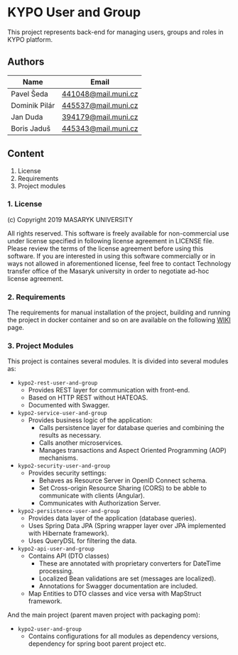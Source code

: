 # KYPO User and Group
This project represents back-end for managing users, groups and roles in KYPO platform.

## Authors

Name          | Email          
------------- | ------------
Pavel Šeda    |   441048@mail.muni.cz
Dominik Pilár |   445537@mail.muni.cz
Jan Duda      |   394179@mail.muni.cz
Boris Jaduš   |   445343@mail.muni.cz

## Content

1.  License
2.  Requirements
3.  Project modules

### 1. License
(c) Copyright 2019 MASARYK UNIVERSITY 

All rights reserved. This software is freely available for non-commercial use under license specified in following license agreement in LICENSE file. Please review the terms of the license agreement before using this software. If you are  interested in using this software commercially or in ways not allowed in  aforementioned license, feel free to contact Technology transfer office of the  Masaryk university in order to negotiate ad-hoc license agreement. 


### 2. Requirements
The requirements for manual installation of the project, building and running the project in docker container and so on are available on the following [WIKI](https://gitlab.ics.muni.cz/kypo2/services-and-portlets/kypo2-user-and-group/wikis/home) page.

### 3. Project Modules
This project is containes several modules. 
It is divided into several modules as:
* `kypo2-rest-user-and-group`
  * Provides REST layer for communication with front-end.
  * Based on HTTP REST without HATEOAS.
  * Documented with Swagger.
* `kypo2-service-user-and-group`
    * Provides business logic of the application:
      * Calls persistence layer for database queries and combining the results as necessary.
      * Calls another microservices.
      * Manages transactions and Aspect Oriented Programming (AOP) mechanisms.
* `kypo2-security-user-and-group`
    * Provides security settings:
      * Behaves as Resource Server in OpenID Connect schema.
      * Set Cross-origin Resource Sharing (CORS) to be abble to communicate with clients (Angular).
      * Communicates with Authorization Server.
* `kypo2-persistence-user-and-group`
  * Provides data layer of the application (database queries).
  * Uses Spring Data JPA (Spring wrapper layer over JPA implemented with Hibernate framework).
  * Uses QueryDSL for filtering the data.
* `kypo2-api-user-and-group`
  * Contains API (DTO classes)
    * These are annotated with proprietary converters for DateTime processing.
    * Localized Bean validations are set (messages are localized).
    * Annotations for Swagger documentation are included.
  * Map Entities to DTO classes and vice versa with MapStruct framework.

And the main project (parent maven project with packaging pom):
* `kypo2-user-and-group`
  * Contains configurations for all modules as dependency versions, dependency for spring boot parent project etc.
